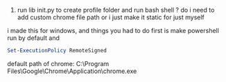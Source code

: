 ﻿1. run lib init.py to create profile folder and run bash shell
? do i need to add custom chrome file path or i just make it static for just myself

i made this for windows, and things you had to do first is make powershell run by default and
```powershell
Set-ExecutionPolicy RemoteSigned
```
default path of chrome:
C:\Program Files\Google\Chrome\Application\chrome.exe

